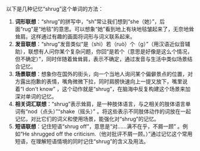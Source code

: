 以下是几种记忆“shrug”这个单词的方法：
1. **词形联想**：“shrug”的拼写中，“sh”常让我们想到“she（她）”，后面“rug”是“地毯”的意思。可以想象“她”看到地上有块地毯皱起来了，无奈地耸耸肩。这样通过有趣的画面将词形与词义联系起来。
2. **发音联想**：“shrug”发音类似“是（shì）若（ruò）个（g）”（用汉语近似音辅助），联想有人问你某个复杂问题，你回“是若个（意思是好像是这么个情况，但不确定）”，同时伴随着耸耸肩，表示不确定，通过发音与生活中类似场景结合记忆。
3. **场景联想**：想象你在国外的街头，向一个当地人询问某个偏僻景点的位置，对方露出抱歉的表情，嘴角微微下拉，同时肩膀快速向上一提又放下，嘴里说着“I don't know” ，这个动作就是“shrug”，在脑海中反复构建这个场景来加深对单词的记忆。 
4. **相关词汇联想**：“shrug”表示耸肩，是一种肢体语言，与之相关的肢体语言单词有“nod（点头）”“shake（摇头）” 。将这些表示不同肢体动作的词放在一起记忆，对比它们的词义和使用场景，能强化对“shrug”的记忆。 
5. **短语联想**：记住短语“shrug off”，意思是“对……满不在乎，不屑一顾” 。例如“He shrugged off the criticism.（他对批评不屑一顾。）”通过记忆这个常用短语，在理解短语情境的同时记住“shrug”的含义及用法。 